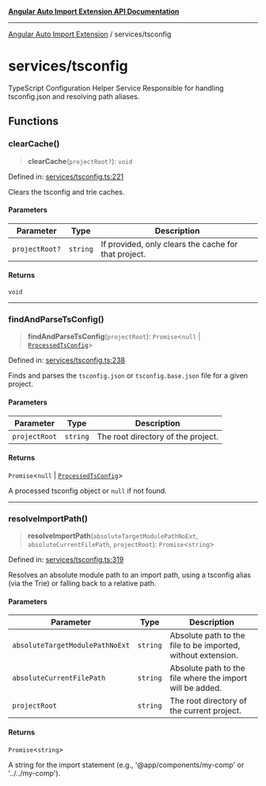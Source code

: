[**Angular Auto Import Extension API Documentation**](../README.md)

***

[Angular Auto Import Extension](../README.md) / services/tsconfig

# services/tsconfig

TypeScript Configuration Helper Service
Responsible for handling tsconfig.json and resolving path aliases.

## Functions

### clearCache()

> **clearCache**(`projectRoot?`): `void`

Defined in: [services/tsconfig.ts:221](https://github.com/ngx-rock/vscode-angular-auto-import/blob/main/src/services/tsconfig.ts#L221)

Clears the tsconfig and trie caches.

#### Parameters

| Parameter | Type | Description |
| ------ | ------ | ------ |
| `projectRoot?` | `string` | If provided, only clears the cache for that project. |

#### Returns

`void`

***

### findAndParseTsConfig()

> **findAndParseTsConfig**(`projectRoot`): `Promise`\<`null` \| [`ProcessedTsConfig`](../types/tsconfig.md#processedtsconfig)\>

Defined in: [services/tsconfig.ts:238](https://github.com/ngx-rock/vscode-angular-auto-import/blob/main/src/services/tsconfig.ts#L238)

Finds and parses the `tsconfig.json` or `tsconfig.base.json` file for a given project.

#### Parameters

| Parameter | Type | Description |
| ------ | ------ | ------ |
| `projectRoot` | `string` | The root directory of the project. |

#### Returns

`Promise`\<`null` \| [`ProcessedTsConfig`](../types/tsconfig.md#processedtsconfig)\>

A processed tsconfig object or `null` if not found.

***

### resolveImportPath()

> **resolveImportPath**(`absoluteTargetModulePathNoExt`, `absoluteCurrentFilePath`, `projectRoot`): `Promise`\<`string`\>

Defined in: [services/tsconfig.ts:319](https://github.com/ngx-rock/vscode-angular-auto-import/blob/main/src/services/tsconfig.ts#L319)

Resolves an absolute module path to an import path, using a
tsconfig alias (via the Trie) or falling back to a relative path.

#### Parameters

| Parameter | Type | Description |
| ------ | ------ | ------ |
| `absoluteTargetModulePathNoExt` | `string` | Absolute path to the file to be imported, without extension. |
| `absoluteCurrentFilePath` | `string` | Absolute path to the file where the import will be added. |
| `projectRoot` | `string` | The root directory of the current project. |

#### Returns

`Promise`\<`string`\>

A string for the import statement (e.g., '@app/components/my-comp' or '../../my-comp').
